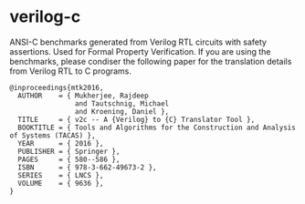 # verilog-c
ANSI-C benchmarks generated from Verilog RTL circuits with safety assertions. Used for Formal Property Verification. If you are using the benchmarks, please condiser the following paper for the translation details from Verilog RTL to C programs.

```
@inproceedings{mtk2016,
  AUTHOR    = { Mukherjee, Rajdeep
                and Tautschnig, Michael
                and Kroening, Daniel },
  TITLE     = { v2c -- A {Verilog} to {C} Translator Tool },
  BOOKTITLE = { Tools and Algorithms for the Construction and Analysis of Systems (TACAS) },
  YEAR      = { 2016 },
  PUBLISHER = { Springer },
  PAGES     = { 580--586 },
  ISBN      = { 978-3-662-49673-2 },
  SERIES    = { LNCS },
  VOLUME    = { 9636 },
}
```
